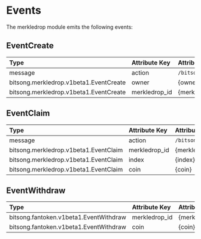 <!-- 
order: 5
-->

# Events

The merkledrop module emits the following events:
## EventCreate

| Type            | Attribute Key | Attribute Value  |
| :-------------- | :------------ | :--------------- |
| message         | action        | `/bitsong.merkledrop.v1beta1.MsgCreate` |
| bitsong.merkledrop.v1beta1.EventCreate | owner        | {owner}         |
| bitsong.merkledrop.v1beta1.EventCreate | merkledrop_id        | {merkledrop_id}         |

## EventClaim

| Type            | Attribute Key | Attribute Value  |
| :-------------- | :------------ | :--------------- |
| message         | action        | `/bitsong.merkledrop.v1beta1.MsgClaim` |
| bitsong.merkledrop.v1beta1.EventClaim | merkledrop_id        | {merkledrop_id}         |
| bitsong.merkledrop.v1beta1.EventClaim | index        | {index}         |
| bitsong.merkledrop.v1beta1.EventClaim | coin        | {coin}         |

## EventWithdraw

| Type                     | Attribute Key | Attribute Value   |
| :----------------------- | :------------ | :---------------- |
| bitsong.fantoken.v1beta1.EventWithdraw | merkledrop_id        | {merkledrop_id}         |
| bitsong.fantoken.v1beta1.EventWithdraw | coin        | {coin}         |